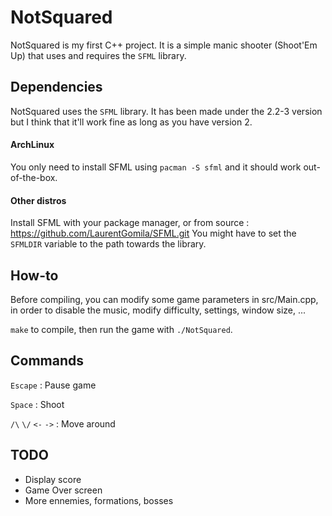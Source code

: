# NotSquared
NotSquared is my first C++ project.
It is a simple manic shooter (Shoot'Em Up) that uses and requires the `SFML` library.
	
## Dependencies
NotSquared uses the `SFML` library. It has been made under the 2.2-3 version but I think that it'll work fine as long as
you have version 2.

#### ArchLinux
You only need to install SFML using `pacman -S sfml` and it should work out-of-the-box.

#### Other distros
Install SFML with your package manager, or from source : https://github.com/LaurentGomila/SFML.git
You might have to set the `SFMLDIR` variable to the path towards the library.

## How-to
Before compiling, you can modify some game parameters in src/Main.cpp, in order to disable the music, modify difficulty, settings, window size, ...

`make` to compile, then run the game with `./NotSquared`.

## Commands

`Escape` : Pause game

`Space` : Shoot

`/\` `\/` `<-` `->` : Move around


## TODO

- Display score
- Game Over screen
- More ennemies, formations, bosses

